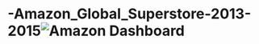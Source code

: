 # -Amazon_Global_Superstore-2013-2015![Amazon Dashboard](https://github.com/amankumar69/-Amazon_Global_Superstore-2013-2015/assets/49844921/8b22667a-ba1c-4653-ad69-bcbbeeb6e116)
